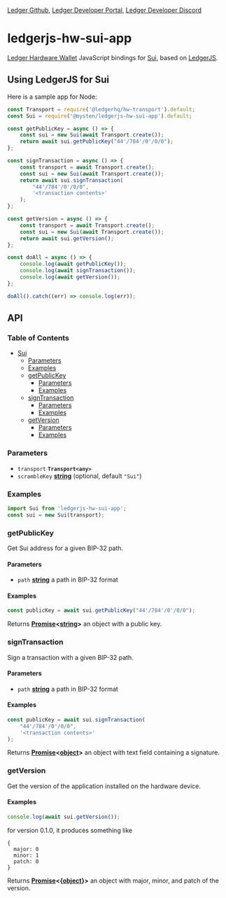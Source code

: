 [Ledger Github](https://github.com/LedgerHQ/ledgerjs/),
[Ledger Developer Portal](https://developers.ledger.com/),
[Ledger Developer Discord](https://developers.ledger.com/discord-pro)

# ledgerjs-hw-sui-app

[Ledger Hardware Wallet](https://www.ledger.com/) JavaScript bindings for [Sui](https://sui.io/), based on [LedgerJS](https://github.com/LedgerHQ/ledgerjs).

## Using LedgerJS for Sui

Here is a sample app for Node:

```javascript
const Transport = require('@ledgerhq/hw-transport').default;
const Sui = require('@mysten/ledgerjs-hw-sui-app').default;

const getPublicKey = async () => {
    const sui = new Sui(await Transport.create());
    return await sui.getPublicKey("44'/784'/0'/0/0");
};

const signTransaction = async () => {
    const transport = await Transport.create();
    const sui = new Sui(await Transport.create());
    return await sui.signTransaction(
        "44'/784'/0'/0/0",
        '<transaction contents>'
    );
};

const getVersion = async () => {
    const transport = await Transport.create();
    const sui = new Sui(await Transport.create());
    return await sui.getVersion();
};

const doAll = async () => {
    console.log(await getPublicKey());
    console.log(await signTransaction());
    console.log(await getVersion());
};

doAll().catch((err) => console.log(err));
```

## API

### Table of Contents

-   [Sui](#sui)
    -   [Parameters](#parameters)
    -   [Examples](#examples)
    -   [getPublicKey](#getpublickey)
        -   [Parameters](#parameters-1)
        -   [Examples](#examples-1)
    -   [signTransaction](#signtransaction)
        -   [Parameters](#parameters-2)
        -   [Examples](#examples-2)
    -   [getVersion](#signtransaction)
        -   [Parameters](#parameters-3)
        -   [Examples](#examples-3)

### Parameters

-   `transport` **`Transport<any>`**
-   `scrambleKey` **[string](https://developer.mozilla.org/docs/Web/JavaScript/Reference/Global_Objects/String)** (optional, default `"Sui"`)

### Examples

```javascript
import Sui from 'ledgerjs-hw-sui-app';
const sui = new Sui(transport);
```

### getPublicKey

Get Sui address for a given BIP-32 path.

#### Parameters

-   `path` **[string](https://developer.mozilla.org/docs/Web/JavaScript/Reference/Global_Objects/String)** a path in BIP-32 format

#### Examples

```javascript
const publicKey = await sui.getPublicKey("44'/784'/0'/0/0");
```

Returns **[Promise](https://developer.mozilla.org/docs/Web/JavaScript/Reference/Global_Objects/Promise)&lt;[string](https://developer.mozilla.org/docs/Web/JavaScript/Reference/Global_Objects/String)>** an object with a public key.

### signTransaction

Sign a transaction with a given BIP-32 path.

#### Parameters

-   `path` **[string](https://developer.mozilla.org/docs/Web/JavaScript/Reference/Global_Objects/String)** a path in BIP-32 format

#### Examples

```javascript
const publicKey = await sui.signTransaction(
    "44'/784'/0'/0/0",
    '<transaction contents>'
);
```

Returns **[Promise](https://developer.mozilla.org/docs/Web/JavaScript/Reference/Global_Objects/Promise)&lt;[object](https://developer.mozilla.org/en-US/docs/Web/JavaScript/Reference/Global_Objects/Object)>** an object with text field containing a signature.

### getVersion

Get the version of the application installed on the hardware device.

#### Examples

```javascript
console.log(await sui.getVersion());
```

for version 0.1.0, it produces something like

```
{
  major: 0
  minor: 1
  patch: 0
}
```

Returns **[Promise](https://developer.mozilla.org/docs/Web/JavaScript/Reference/Global_Objects/Promise)&lt;{[object](https://developer.mozilla.org/docs/Web/JavaScript/Reference/Global_Objects/Object)}>** an object with major, minor, and patch of the version.
